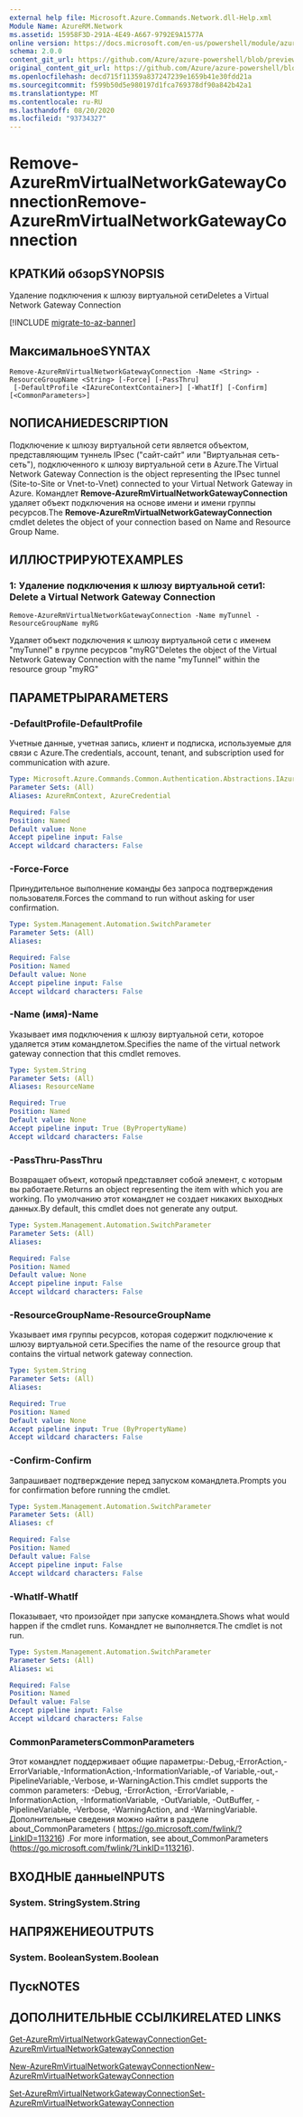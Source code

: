 ```yaml
---
external help file: Microsoft.Azure.Commands.Network.dll-Help.xml
Module Name: AzureRM.Network
ms.assetid: 15958F3D-291A-4E49-A667-9792E9A1577A
online version: https://docs.microsoft.com/en-us/powershell/module/azurerm.network/remove-azurermvirtualnetworkgatewayconnection
schema: 2.0.0
content_git_url: https://github.com/Azure/azure-powershell/blob/preview/src/ResourceManager/Network/Commands.Network/help/Remove-AzureRmVirtualNetworkGatewayConnection.md
original_content_git_url: https://github.com/Azure/azure-powershell/blob/preview/src/ResourceManager/Network/Commands.Network/help/Remove-AzureRmVirtualNetworkGatewayConnection.md
ms.openlocfilehash: decd715f11359a837247239e1659b41e30fdd21a
ms.sourcegitcommit: f599b50d5e980197d1fca769378df90a842b42a1
ms.translationtype: MT
ms.contentlocale: ru-RU
ms.lasthandoff: 08/20/2020
ms.locfileid: "93734327"
---
```

# <span data-ttu-id="3a6b3-101">Remove-AzureRmVirtualNetworkGatewayConnection</span><span class="sxs-lookup"><span data-stu-id="3a6b3-101">Remove-AzureRmVirtualNetworkGatewayConnection</span></span>

## <span data-ttu-id="3a6b3-102">КРАТКИй обзор</span><span class="sxs-lookup"><span data-stu-id="3a6b3-102">SYNOPSIS</span></span>
<span data-ttu-id="3a6b3-103">Удаление подключения к шлюзу виртуальной сети</span><span class="sxs-lookup"><span data-stu-id="3a6b3-103">Deletes a Virtual Network Gateway Connection</span></span>

[!INCLUDE [migrate-to-az-banner](../../includes/migrate-to-az-banner.md)]

## <span data-ttu-id="3a6b3-104">Максимальное</span><span class="sxs-lookup"><span data-stu-id="3a6b3-104">SYNTAX</span></span>

```
Remove-AzureRmVirtualNetworkGatewayConnection -Name <String> -ResourceGroupName <String> [-Force] [-PassThru]
 [-DefaultProfile <IAzureContextContainer>] [-WhatIf] [-Confirm] [<CommonParameters>]
```

## <span data-ttu-id="3a6b3-105">NОПИСАНИЕ</span><span class="sxs-lookup"><span data-stu-id="3a6b3-105">DESCRIPTION</span></span>
<span data-ttu-id="3a6b3-106">Подключение к шлюзу виртуальной сети является объектом, представляющим туннель IPsec ("сайт-сайт" или "Виртуальная сеть-сеть"), подключенного к шлюзу виртуальной сети в Azure.</span><span class="sxs-lookup"><span data-stu-id="3a6b3-106">The Virtual Network Gateway Connection is the object representing the IPsec tunnel (Site-to-Site or Vnet-to-Vnet) connected to your Virtual Network Gateway in Azure.</span></span>
<span data-ttu-id="3a6b3-107">Командлет **Remove-AzureRmVirtualNetworkGatewayConnection** удаляет объект подключения на основе имени и имени группы ресурсов.</span><span class="sxs-lookup"><span data-stu-id="3a6b3-107">The **Remove-AzureRmVirtualNetworkGatewayConnection** cmdlet deletes the object of your connection based on Name and Resource Group Name.</span></span>

## <span data-ttu-id="3a6b3-108">ИЛЛЮСТРИРУЮТ</span><span class="sxs-lookup"><span data-stu-id="3a6b3-108">EXAMPLES</span></span>

### <span data-ttu-id="3a6b3-109">1: Удаление подключения к шлюзу виртуальной сети</span><span class="sxs-lookup"><span data-stu-id="3a6b3-109">1: Delete a Virtual Network Gateway Connection</span></span>
```
Remove-AzureRmVirtualNetworkGatewayConnection -Name myTunnel -ResourceGroupName myRG
```

<span data-ttu-id="3a6b3-110">Удаляет объект подключения к шлюзу виртуальной сети с именем "myTunnel" в группе ресурсов "myRG"</span><span class="sxs-lookup"><span data-stu-id="3a6b3-110">Deletes the object of the Virtual Network Gateway Connection with the name "myTunnel" within the resource group "myRG"</span></span>

## <span data-ttu-id="3a6b3-111">ПАРАМЕТРЫ</span><span class="sxs-lookup"><span data-stu-id="3a6b3-111">PARAMETERS</span></span>

### <span data-ttu-id="3a6b3-112">-DefaultProfile</span><span class="sxs-lookup"><span data-stu-id="3a6b3-112">-DefaultProfile</span></span>
<span data-ttu-id="3a6b3-113">Учетные данные, учетная запись, клиент и подписка, используемые для связи с Azure.</span><span class="sxs-lookup"><span data-stu-id="3a6b3-113">The credentials, account, tenant, and subscription used for communication with azure.</span></span>

```yaml
Type: Microsoft.Azure.Commands.Common.Authentication.Abstractions.IAzureContextContainer
Parameter Sets: (All)
Aliases: AzureRmContext, AzureCredential

Required: False
Position: Named
Default value: None
Accept pipeline input: False
Accept wildcard characters: False
```

### <span data-ttu-id="3a6b3-114">-Force</span><span class="sxs-lookup"><span data-stu-id="3a6b3-114">-Force</span></span>
<span data-ttu-id="3a6b3-115">Принудительное выполнение команды без запроса подтверждения пользователя.</span><span class="sxs-lookup"><span data-stu-id="3a6b3-115">Forces the command to run without asking for user confirmation.</span></span>

```yaml
Type: System.Management.Automation.SwitchParameter
Parameter Sets: (All)
Aliases:

Required: False
Position: Named
Default value: None
Accept pipeline input: False
Accept wildcard characters: False
```

### <span data-ttu-id="3a6b3-116">-Name (имя)</span><span class="sxs-lookup"><span data-stu-id="3a6b3-116">-Name</span></span>
<span data-ttu-id="3a6b3-117">Указывает имя подключения к шлюзу виртуальной сети, которое удаляется этим командлетом.</span><span class="sxs-lookup"><span data-stu-id="3a6b3-117">Specifies the name of the virtual network gateway connection that this cmdlet removes.</span></span>

```yaml
Type: System.String
Parameter Sets: (All)
Aliases: ResourceName

Required: True
Position: Named
Default value: None
Accept pipeline input: True (ByPropertyName)
Accept wildcard characters: False
```

### <span data-ttu-id="3a6b3-118">-PassThru</span><span class="sxs-lookup"><span data-stu-id="3a6b3-118">-PassThru</span></span>
<span data-ttu-id="3a6b3-119">Возвращает объект, который представляет собой элемент, с которым вы работаете.</span><span class="sxs-lookup"><span data-stu-id="3a6b3-119">Returns an object representing the item with which you are working.</span></span>
<span data-ttu-id="3a6b3-120">По умолчанию этот командлет не создает никаких выходных данных.</span><span class="sxs-lookup"><span data-stu-id="3a6b3-120">By default, this cmdlet does not generate any output.</span></span>

```yaml
Type: System.Management.Automation.SwitchParameter
Parameter Sets: (All)
Aliases:

Required: False
Position: Named
Default value: None
Accept pipeline input: False
Accept wildcard characters: False
```

### <span data-ttu-id="3a6b3-121">-ResourceGroupName</span><span class="sxs-lookup"><span data-stu-id="3a6b3-121">-ResourceGroupName</span></span>
<span data-ttu-id="3a6b3-122">Указывает имя группы ресурсов, которая содержит подключение к шлюзу виртуальной сети.</span><span class="sxs-lookup"><span data-stu-id="3a6b3-122">Specifies the name of the resource group that contains the virtual network gateway connection.</span></span>

```yaml
Type: System.String
Parameter Sets: (All)
Aliases:

Required: True
Position: Named
Default value: None
Accept pipeline input: True (ByPropertyName)
Accept wildcard characters: False
```

### <span data-ttu-id="3a6b3-123">-Confirm</span><span class="sxs-lookup"><span data-stu-id="3a6b3-123">-Confirm</span></span>
<span data-ttu-id="3a6b3-124">Запрашивает подтверждение перед запуском командлета.</span><span class="sxs-lookup"><span data-stu-id="3a6b3-124">Prompts you for confirmation before running the cmdlet.</span></span>

```yaml
Type: System.Management.Automation.SwitchParameter
Parameter Sets: (All)
Aliases: cf

Required: False
Position: Named
Default value: False
Accept pipeline input: False
Accept wildcard characters: False
```

### <span data-ttu-id="3a6b3-125">-WhatIf</span><span class="sxs-lookup"><span data-stu-id="3a6b3-125">-WhatIf</span></span>
<span data-ttu-id="3a6b3-126">Показывает, что произойдет при запуске командлета.</span><span class="sxs-lookup"><span data-stu-id="3a6b3-126">Shows what would happen if the cmdlet runs.</span></span>
<span data-ttu-id="3a6b3-127">Командлет не выполняется.</span><span class="sxs-lookup"><span data-stu-id="3a6b3-127">The cmdlet is not run.</span></span>

```yaml
Type: System.Management.Automation.SwitchParameter
Parameter Sets: (All)
Aliases: wi

Required: False
Position: Named
Default value: False
Accept pipeline input: False
Accept wildcard characters: False
```

### <span data-ttu-id="3a6b3-128">CommonParameters</span><span class="sxs-lookup"><span data-stu-id="3a6b3-128">CommonParameters</span></span>
<span data-ttu-id="3a6b3-129">Этот командлет поддерживает общие параметры:-Debug,-ErrorAction,-ErrorVariable,-InformationAction,-InformationVariable,-of Variable,-out,-PipelineVariable,-Verbose, и-WarningAction.</span><span class="sxs-lookup"><span data-stu-id="3a6b3-129">This cmdlet supports the common parameters: -Debug, -ErrorAction, -ErrorVariable, -InformationAction, -InformationVariable, -OutVariable, -OutBuffer, -PipelineVariable, -Verbose, -WarningAction, and -WarningVariable.</span></span> <span data-ttu-id="3a6b3-130">Дополнительные сведения можно найти в разделе about_CommonParameters ( https://go.microsoft.com/fwlink/?LinkID=113216) .</span><span class="sxs-lookup"><span data-stu-id="3a6b3-130">For more information, see about_CommonParameters (https://go.microsoft.com/fwlink/?LinkID=113216).</span></span>

## <span data-ttu-id="3a6b3-131">ВХОДНЫЕ данные</span><span class="sxs-lookup"><span data-stu-id="3a6b3-131">INPUTS</span></span>

### <span data-ttu-id="3a6b3-132">System. String</span><span class="sxs-lookup"><span data-stu-id="3a6b3-132">System.String</span></span>

## <span data-ttu-id="3a6b3-133">НАПРЯЖЕНИЕ</span><span class="sxs-lookup"><span data-stu-id="3a6b3-133">OUTPUTS</span></span>

### <span data-ttu-id="3a6b3-134">System. Boolean</span><span class="sxs-lookup"><span data-stu-id="3a6b3-134">System.Boolean</span></span>

## <span data-ttu-id="3a6b3-135">Пуск</span><span class="sxs-lookup"><span data-stu-id="3a6b3-135">NOTES</span></span>

## <span data-ttu-id="3a6b3-136">ДОПОЛНИТЕЛЬНЫЕ ССЫЛКИ</span><span class="sxs-lookup"><span data-stu-id="3a6b3-136">RELATED LINKS</span></span>

[<span data-ttu-id="3a6b3-137">Get-AzureRmVirtualNetworkGatewayConnection</span><span class="sxs-lookup"><span data-stu-id="3a6b3-137">Get-AzureRmVirtualNetworkGatewayConnection</span></span>](./Get-AzureRmVirtualNetworkGatewayConnection.md)

[<span data-ttu-id="3a6b3-138">New-AzureRmVirtualNetworkGatewayConnection</span><span class="sxs-lookup"><span data-stu-id="3a6b3-138">New-AzureRmVirtualNetworkGatewayConnection</span></span>](./New-AzureRmVirtualNetworkGatewayConnection.md)

[<span data-ttu-id="3a6b3-139">Set-AzureRmVirtualNetworkGatewayConnection</span><span class="sxs-lookup"><span data-stu-id="3a6b3-139">Set-AzureRmVirtualNetworkGatewayConnection</span></span>](./Set-AzureRmVirtualNetworkGatewayConnection.md)


